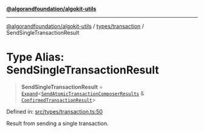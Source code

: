 [**@algorandfoundation/algokit-utils**](../../../README.md)

***

[@algorandfoundation/algokit-utils](../../../README.md) / [types/transaction](../README.md) / SendSingleTransactionResult

# Type Alias: SendSingleTransactionResult

> **SendSingleTransactionResult** = [`Expand`](../../expand/type-aliases/Expand.md)\<[`SendAtomicTransactionComposerResults`](../interfaces/SendAtomicTransactionComposerResults.md) & [`ConfirmedTransactionResult`](../interfaces/ConfirmedTransactionResult.md)\>

Defined in: [src/types/transaction.ts:50](https://github.com/algorandfoundation/algokit-utils-ts/blob/main/src/types/transaction.ts#L50)

Result from sending a single transaction.
